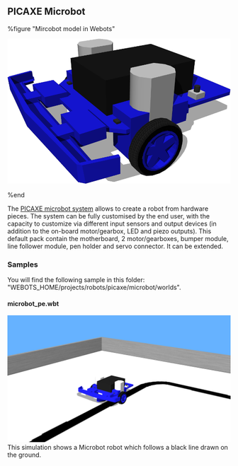 ## PICAXE Microbot

%figure "Mircobot model in Webots"

![model.png](images/robots/microbot/model.png)

%end

The [PICAXE microbot system](http://www.picaxe.com/Hardware/Robot-Kits/PICAXE-20X2-Microbot/) allows to create a robot from hardware pieces.
The system can be fully customised by the end user, with the capacity to customize via different input sensors and output devices (in addition to the on-board motor/gearbox, LED and piezo outputs).
This default pack contain the motherboard, 2 motor/gearboxes, bumper module, line follower module, pen holder and servo connector.
It can be extended.

### Samples

You will find the following sample in this folder: "WEBOTS\_HOME/projects/robots/picaxe/microbot/worlds".

#### microbot\_pe.wbt

![microbot_pe.wbt.png](images/robots/microbot/microbot_pe.wbt.png) This simulation shows a Microbot robot which follows a black line drawn on the ground.
